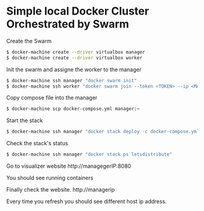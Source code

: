 # Simple local Docker Cluster Orchestrated by Swarm
Create the Swarm
```bash
$ docker-machine create --driver virtualbox manager
$ docker-machine create --driver virtualbox worker
```

Init the swarm and assigne the  worker to the manager
```bash
$ docker-machine ssh manager "docker swarm init"
$ docker-machine ssh worker "docker swarm join --token <TOKEN> --ip <MANAGER_ID>"
```

Copy compose file into the manager
```bash
$ docker-machine scp docker-compose.yml manager:~
```

Start the stack
```bash
$ docker-machine ssh manager "docker stack deploy -c docker-compose.yml letsdistribute"
```

Check the stack's status
```bash
$ docker-machine ssh manager "docker stack ps letsdistribute"
```

Go to visualizer website
http://managegerIP:8080

You should see running containers

Finally check the website. 
http://managerip

Every time you refresh you should see different host ip address. 